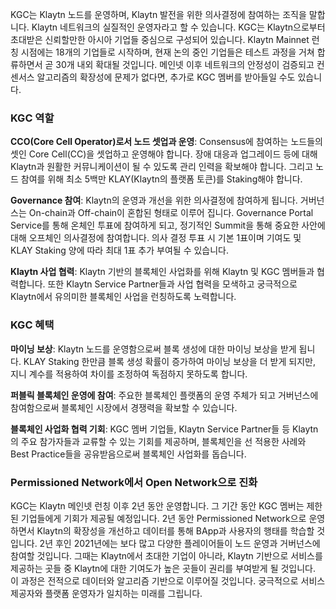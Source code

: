 KGC는 Klaytn 노드를 운영하며, Klaytn 발전을 위한 의사결정에 참여하는 조직을 말합니다. Klaytn 네트워크의 실질적인 운영자라고 할 수 있습니다. KGC는 Klaytn으로부터 초대받은 신뢰할만한 아시아 기업들 중심으로 구성되어 있습니다. Klaytn Mainnet 런칭 시점에는 18개의 기업들로 시작하며, 현재 논의 중인 기업들은 테스트 과정을 거쳐 합류하면서 곧 30개 내외 확대될 것입니다. 메인넷 이후 네트워크의 안정성이 검증되고 컨센서스 알고리즘의 확장성에 문제가 없다면, 추가로 KGC 멤버를 받아들일 수도 있습니다.

### KGC 역할

**CCO(Core Cell Operator)로서 노드 셋업과 운영**: Consensus에 참여하는 노드들의 셋인 Core Cell(CC)을 셋업하고 운영해야 합니다. 장애 대응과 업그레이드 등에 대해 Klaytn과 원활한 커뮤니케이션이 될 수 있도록 관리 인력을 확보해야 합니다. 그리고 노드 참여를 위해 최소 5백만 KLAY(Klaytn의 플랫폼 토큰)를 Staking해야 합니다.

**Governance 참여**: Klaytn의 운영과 개선을 위한 의사결정에 참여하게 됩니다. 거버넌스는 On-chain과 Off-chain이 혼합된 형태로 이루어 집니다. Governance Portal Service를 통해 온체인 투표에 참여하게 되고, 정기적인 Summit을 통해 중요한 사안에 대해 오프체인 의사결정에 참여합니다. 의사 결정 투표 시 기본 1표이며 기여도 및 KLAY Staking 양에 따라 최대 1표 추가 부여될 수 있습니다.

**Klaytn 사업 협력**: Klaytn 기반의 블록체인 사업화를 위해 Klaytn 및 KGC 멤버들과 협력합니다. 또한 Klaytn Service Partner들과 사업 협력을 모색하고 궁극적으로 Klaytn에서 유의미한 블록체인 사업을 런칭하도록 노력합니다.

### KGC 혜택

**마이닝 보상**: Klaytn 노드를 운영함으로써 블록 생성에 대한 마이닝 보상을 받게 됩니다. KLAY Staking 한만큼 블록 생성 확률이 증가하여 마이닝 보상을 더 받게 되지만, 지니 계수를 적용하여 차이를 조정하여 독점하지 못하도록 합니다.

**퍼블릭 블록체인 운영에 참여**: 주요한 블록체인 플랫폼의 운영 주체가 되고 거버넌스에 참여함으로써 블록체인 시장에서 경쟁력을 확보할 수 있습니다.

**블록체인 사업화 협력 기회**: KGC 멤버 기업들, Klaytn Service Partner들 등 Klaytn의 주요 참가자들과 교류할 수 있는 기회를 제공하며, 블록체인을 선 적용한 사례와 Best Practice들을 공유받음으로써 블록체인 사업화를 돕습니다.

### Permissioned Network에서 Open Network으로 진화

KGC는 Klaytn 메인넷 런칭 이후 2년 동안 운영합니다. 그 기간 동안 KGC 멤버는 제한된 기업들에게 기회가 제공될 예정입니다. 2년 동안 Permissioned Network으로 운영하면서 Klaytn의 확장성을 개선하고 데이터를 통해 BApp과 사용자의 행태를 학습할 것입니다. 2년 후인 2021년에는 보다 많고 다양한 플레이어들이 노드 운영과 거버넌스에 참여할 것입니다. 그때는 Klaytn에서 초대한 기업이 아니라, Klaytn 기반으로 서비스를 제공하는 곳들 중 Klaytn에 대한 기여도가 높은 곳들이 권리를 부여받게 될 것입니다. 이 과정은 전적으로 데이터와 알고리즘 기반으로 이루어질 것입니다. 궁극적으로 서비스 제공자와 플랫폼 운영자가 일치하는 미래를 그립니다.